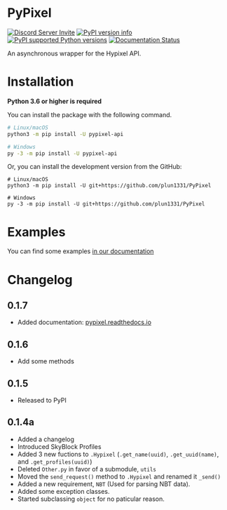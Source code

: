 # PyPixel

[![Discord Server Invite](https://discord.com/api/guilds/766123673425281025/embed.png)](https://discord.gg/k6fgvUn3aF)
[![PyPI version info](https://img.shields.io/pypi/v/pypixel-api.svg)](https://pypi.python.org/pypi/pypixel-api)
[![PyPI supported Python versions](https://img.shields.io/pypi/pyversions/pypixel-api.svg)](https://pypi.python.org/pypi/pypixel-api)
[![Documentation Status](https://readthedocs.org/projects/pypixel/badge/?version=latest)](https://pypixel.readthedocs.io/en/latest/)

An asynchronous wrapper for the Hypixel API.



# Installation

**Python 3.6 or higher is required**

You can install the package with the following command.

```sh
# Linux/macOS
python3 -m pip install -U pypixel-api

# Windows
py -3 -m pip install -U pypixel-api
```
Or, you can install the development version from the GitHub:

```shell
# Linux/macOS
python3 -m pip install -U git+https://github.com/plun1331/PyPixel

# Windows
py -3 -m pip install -U git+https://github.com/plun1331/PyPixel
```

# Examples
You can find some examples [in our documentation](https://pypixel.readthedocs.io/en/latest/examples.html)

# Changelog
## 0.1.7
- Added documentation: [pypixel.readthedocs.io](https://pypixel.readthedocs.io/en/latest/)

## 0.1.6
- Add some methods

## 0.1.5
- Released to PyPI

## 0.1.4a
- Added a changelog
- Introduced SkyBlock Profiles
- Added 3 new fuctions to `.Hypixel` (`.get_name(uuid)`, `.get_uuid(name)`, and `.get_profiles(uuid)`)
- Deleted `Other.py` in favor of a submodule, `utils`
- Moved the `send_request()` method to `.Hypixel` and renamed it `_send()`
- Added a new requirement, `NBT` (Used for parsing NBT data).
- Added some exception classes.
- Started subclassing `object` for no paticular reason.





